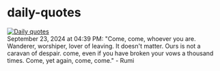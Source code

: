 # daily-quotes
[![Daily quotes](https://github.com/ceepu8/daily-quotes/actions/workflows/daily-quote.yml/badge.svg)](https://github.com/ceepu8/daily-quotes/actions/workflows/daily-quote.yml)<br/>
September 23, 2024 at 04:39 PM: "Come, come, whoever you are. Wanderer, worshiper, lover of leaving. It doesn't matter. Ours is not a caravan of despair. come, even if you have broken your vows a thousand times. Come, yet again, come, come." - Rumi
